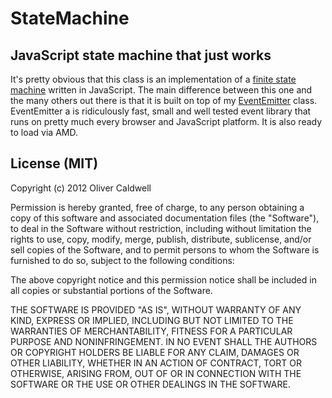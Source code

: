 # StateMachine

## JavaScript state machine that just works

It's pretty obvious that this class is an implementation of a [finite state machine](https://en.wikipedia.org/wiki/Finite-state_machine) written in JavaScript. The main difference between this one and the many others out there is that it is built on top of my [EventEmitter](https://github.com/Wolfy87/EventEmitter) class. EventEmitter a is ridiculously fast, small and well tested event library that runs on pretty much every browser and JavaScript platform. It is also ready to load via AMD.

## License (MIT)

Copyright (c) 2012 Oliver Caldwell

Permission is hereby granted, free of charge, to any person obtaining a copy of this software and associated documentation files (the "Software"), to deal in the Software without restriction, including without limitation the rights to use, copy, modify, merge, publish, distribute, sublicense, and/or sell copies of the Software, and to permit persons to whom the Software is furnished to do so, subject to the following conditions:

The above copyright notice and this permission notice shall be included in all copies or substantial portions of the Software.

THE SOFTWARE IS PROVIDED "AS IS", WITHOUT WARRANTY OF ANY KIND, EXPRESS OR IMPLIED, INCLUDING BUT NOT LIMITED TO THE WARRANTIES OF MERCHANTABILITY, FITNESS FOR A PARTICULAR PURPOSE AND NONINFRINGEMENT. IN NO EVENT SHALL THE AUTHORS OR COPYRIGHT HOLDERS BE LIABLE FOR ANY CLAIM, DAMAGES OR OTHER LIABILITY, WHETHER IN AN ACTION OF CONTRACT, TORT OR OTHERWISE, ARISING FROM, OUT OF OR IN CONNECTION WITH THE SOFTWARE OR THE USE OR OTHER DEALINGS IN THE SOFTWARE.